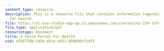 ```yaml
---
content_type: resource
description: This is a resource file that contains information regarding a voice portal
  for health.
file: https://ol-ocw-studio-app-qa.s3.amazonaws.com/courses/es-259-information-and-communication-technology-in-africa-spring-2006/ef95776b5d5bd5ceeb51850890cf18f5_MITES_259S06_scott_1.pdf
file_type: application/pdf
resourcetype: Document
title: A Voice Portal For Health
uid: ef95776b-5d5b-d5ce-eb51-850890cf18f5
---
```

